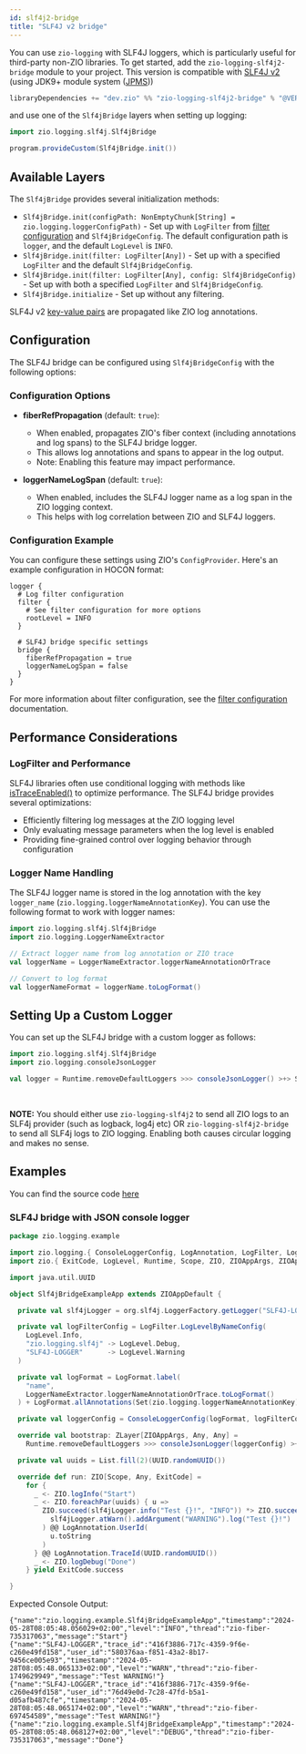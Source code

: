 ```yaml
---
id: slf4j2-bridge
title: "SLF4J v2 bridge"
---
```


You can use `zio-logging` with SLF4J loggers, which is particularly useful for third-party non-ZIO libraries. To get started, add the `zio-logging-slf4j2-bridge` module to your project. This version is compatible with [SLF4J v2](https://www.slf4j.org/faq.html#changesInVersion200) (using JDK9+ module system ([JPMS](http://openjdk.java.net/projects/jigsaw/spec/)))

```scala
libraryDependencies += "dev.zio" %% "zio-logging-slf4j2-bridge" % "@VERSION@"
```

and use one of the `Slf4jBridge` layers when setting up logging:

```scala
import zio.logging.slf4j.Slf4jBridge

program.provideCustom(Slf4jBridge.init())
```

## Available Layers

The `Slf4jBridge` provides several initialization methods:

* `Slf4jBridge.init(configPath: NonEmptyChunk[String] = zio.logging.loggerConfigPath)` - Set up with `LogFilter` from [filter configuration](log-filter.md#configuration) and `Slf4jBridgeConfig`. The default configuration path is `logger`, and the default `LogLevel` is `INFO`.
* `Slf4jBridge.init(filter: LogFilter[Any])` - Set up with a specified `LogFilter` and the default `Slf4jBridgeConfig`.
* `Slf4jBridge.init(filter: LogFilter[Any], config: Slf4jBridgeConfig)` - Set up with both a specified `LogFilter` and `Slf4jBridgeConfig`.
* `Slf4jBridge.initialize` - Set up without any filtering.

SLF4J v2 [key-value pairs](https://www.slf4j.org/manual.html#fluent) are propagated like ZIO log annotations.

## Configuration

The SLF4J bridge can be configured using `Slf4jBridgeConfig` with the following options:

### Configuration Options

- **fiberRefPropagation** (default: `true`):
    - When enabled, propagates ZIO's fiber context (including annotations and log spans) to the SLF4J bridge logger.
    - This allows log annotations and spans to appear in the log output.
    - Note: Enabling this feature may impact performance.

- **loggerNameLogSpan** (default: `true`):
    - When enabled, includes the SLF4J logger name as a log span in the ZIO logging context.
    - This helps with log correlation between ZIO and SLF4J loggers.

### Configuration Example

You can configure these settings using ZIO's `ConfigProvider`. Here's an example configuration in HOCON format:

```hocon
logger {
  # Log filter configuration
  filter {
    # See filter configuration for more options
    rootLevel = INFO
  }
  
  # SLF4J bridge specific settings
  bridge {
    fiberRefPropagation = true
    loggerNameLogSpan = false
  }
}
```

For more information about filter configuration, see the [filter configuration](log-filter.md#configuration) documentation.

## Performance Considerations

### LogFilter and Performance

SLF4J libraries often use conditional logging with methods like [isTraceEnabled()](https://github.com/qos-ch/slf4j/blob/master/slf4j-api/src/main/java/org/slf4j/Logger.java#L170) to optimize performance. The SLF4J bridge provides several optimizations:

- Efficiently filtering log messages at the ZIO logging level
- Only evaluating message parameters when the log level is enabled
- Providing fine-grained control over logging behavior through configuration

### Logger Name Handling

The SLF4J logger name is stored in the log annotation with the key `logger_name` (`zio.logging.loggerNameAnnotationKey`). You can use the following format to work with logger names:

```scala
import zio.logging.slf4j.Slf4jBridge
import zio.logging.LoggerNameExtractor

// Extract logger name from log annotation or ZIO trace
val loggerName = LoggerNameExtractor.loggerNameAnnotationOrTrace

// Convert to log format
val loggerNameFormat = loggerName.toLogFormat()
```

## Setting Up a Custom Logger

You can set up the SLF4J bridge with a custom logger as follows:

```scala
import zio.logging.slf4j.Slf4jBridge
import zio.logging.consoleJsonLogger

val logger = Runtime.removeDefaultLoggers >>> consoleJsonLogger() >+> Slf4jBridge.init()
```

<br/>

**NOTE:** You should either use `zio-logging-slf4j2` to send all ZIO logs to an SLF4j provider (such as logback, log4j etc) OR `zio-logging-slf4j2-bridge` to send all SLF4j logs to
ZIO logging. Enabling both causes circular logging and makes no sense.


## Examples

You can find the source code [here](https://github.com/zio/zio-logging/tree/master/examples)

### SLF4J bridge with JSON console logger

[//]: # (TODO: make snippet type-checked using mdoc)

```scala
package zio.logging.example

import zio.logging.{ ConsoleLoggerConfig, LogAnnotation, LogFilter, LogFormat, LoggerNameExtractor, consoleJsonLogger }
import zio.{ ExitCode, LogLevel, Runtime, Scope, ZIO, ZIOAppArgs, ZIOAppDefault, ZLayer }

import java.util.UUID

object Slf4jBridgeExampleApp extends ZIOAppDefault {

  private val slf4jLogger = org.slf4j.LoggerFactory.getLogger("SLF4J-LOGGER")

  private val logFilterConfig = LogFilter.LogLevelByNameConfig(
    LogLevel.Info,
    "zio.logging.slf4j" -> LogLevel.Debug,
    "SLF4J-LOGGER"      -> LogLevel.Warning
  )

  private val logFormat = LogFormat.label(
    "name",
    LoggerNameExtractor.loggerNameAnnotationOrTrace.toLogFormat()
  ) + LogFormat.allAnnotations(Set(zio.logging.loggerNameAnnotationKey)) + LogFormat.default

  private val loggerConfig = ConsoleLoggerConfig(logFormat, logFilterConfig)

  override val bootstrap: ZLayer[ZIOAppArgs, Any, Any] =
    Runtime.removeDefaultLoggers >>> consoleJsonLogger(loggerConfig) >+> Slf4jBridge.init(loggerConfig.toFilter)

  private val uuids = List.fill(2)(UUID.randomUUID())

  override def run: ZIO[Scope, Any, ExitCode] =
    for {
      _ <- ZIO.logInfo("Start")
      _ <- ZIO.foreachPar(uuids) { u =>
        ZIO.succeed(slf4jLogger.info("Test {}!", "INFO")) *> ZIO.succeed(
          slf4jLogger.atWarn().addArgument("WARNING").log("Test {}!")
        ) @@ LogAnnotation.UserId(
          u.toString
        )
      } @@ LogAnnotation.TraceId(UUID.randomUUID())
      _ <- ZIO.logDebug("Done")
    } yield ExitCode.success

}
```

Expected Console Output:
```
{"name":"zio.logging.example.Slf4jBridgeExampleApp","timestamp":"2024-05-28T08:05:48.056029+02:00","level":"INFO","thread":"zio-fiber-735317063","message":"Start"}
{"name":"SLF4J-LOGGER","trace_id":"416f3886-717c-4359-9f6e-c260e49fd158","user_id":"580376aa-f851-43a2-8b17-9456ce005e93","timestamp":"2024-05-28T08:05:48.065133+02:00","level":"WARN","thread":"zio-fiber-1749629949","message":"Test WARNING!"}
{"name":"SLF4J-LOGGER","trace_id":"416f3886-717c-4359-9f6e-c260e49fd158","user_id":"76d49e0d-7c28-47fd-b5a1-d05afb487cfe","timestamp":"2024-05-28T08:05:48.065174+02:00","level":"WARN","thread":"zio-fiber-697454589","message":"Test WARNING!"}
{"name":"zio.logging.example.Slf4jBridgeExampleApp","timestamp":"2024-05-28T08:05:48.068127+02:00","level":"DEBUG","thread":"zio-fiber-735317063","message":"Done"}
```
